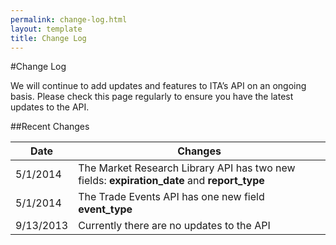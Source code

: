 ```yaml
---
permalink: change-log.html
layout: template
title: Change Log
---
```


#Change Log

We will continue to add updates and features to ITA’s API on an ongoing basis.  Please check this page regularly to ensure you have the latest updates to the API.

##Recent Changes

| Date            | Changes                                                     |
| --------------- | --------------------------------------------------------------- |
| 5/1/2014        | The Market Research Library API has two new fields: **expiration_date** and **report_type** |
| 5/1/2014        | The Trade Events API has one new field **event_type** |
| 9/13/2013       | Currently there are no updates to the API                 |

















